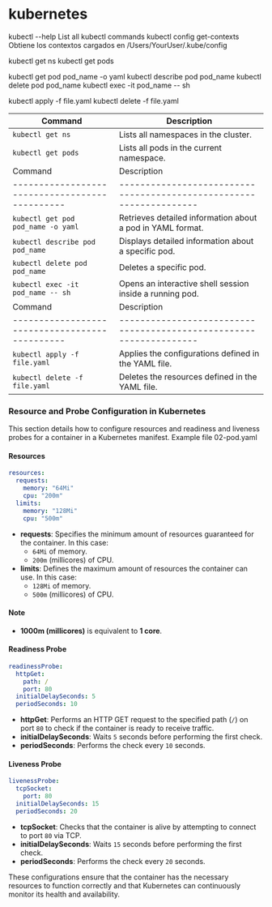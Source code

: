 # kubernetes

kubectl --help                  List all kubectl commands
kubectl config get-contexts     Obtiene los contextos cargados en /Users/YourUser/.kube/config


kubectl get ns
kubectl get pods

kubectl get pod pod_name -o yaml
kubectl describe pod pod_name
kubectl delete pod pod_name
kubectl exec -it pod_name -- sh

kubectl apply -f file.yaml
kubectl delete -f file.yaml

| Command                                      | Description                                                       |
|----------------------------------------------|-------------------------------------------------------------------|
| `kubectl get ns`                             | Lists all namespaces in the cluster.                              |
| `kubectl get pods`                           | Lists all pods in the current namespace.                          |
| Command                                      | Description                                                       |
|----------------------------------------------|-------------------------------------------------------------------|
| `kubectl get pod pod_name -o yaml`           | Retrieves detailed information about a pod in YAML format.        |
| `kubectl describe pod pod_name`              | Displays detailed information about a specific pod.               |
| `kubectl delete pod pod_name`                | Deletes a specific pod.                                           |
| `kubectl exec -it pod_name -- sh`            | Opens an interactive shell session inside a running pod.          |
| Command                                      | Description                                                       |
|----------------------------------------------|-------------------------------------------------------------------|
| `kubectl apply -f file.yaml`                 | Applies the configurations defined in the YAML file.              |
| `kubectl delete -f file.yaml`                | Deletes the resources defined in the YAML file.                   |



### Resource and Probe Configuration in Kubernetes

This section details how to configure resources and readiness and liveness probes for a container in a Kubernetes manifest. Example file 02-pod.yaml

#### Resources

```yaml
resources:
  requests:
    memory: "64Mi"
    cpu: "200m"
  limits:
    memory: "128Mi"
    cpu: "500m"
```

- **requests**: Specifies the minimum amount of resources guaranteed for the container. In this case:
  - `64Mi` of memory.
  - `200m` (millicores) of CPU.
- **limits**: Defines the maximum amount of resources the container can use. In this case:
  - `128Mi` of memory.
  - `500m` (millicores) of CPU.

#### Note

- **1000m (millicores)** is equivalent to **1 core**.

#### Readiness Probe

```yaml
readinessProbe:
  httpGet:
    path: /
    port: 80
  initialDelaySeconds: 5
  periodSeconds: 10
```

- **httpGet**: Performs an HTTP GET request to the specified path (`/`) on port `80` to check if the container is ready to receive traffic.
- **initialDelaySeconds**: Waits `5` seconds before performing the first check.
- **periodSeconds**: Performs the check every `10` seconds.

#### Liveness Probe

```yaml
livenessProbe:
  tcpSocket:
    port: 80
  initialDelaySeconds: 15
  periodSeconds: 20
```

- **tcpSocket**: Checks that the container is alive by attempting to connect to port `80` via TCP.
- **initialDelaySeconds**: Waits `15` seconds before performing the first check.
- **periodSeconds**: Performs the check every `20` seconds.

These configurations ensure that the container has the necessary resources to function correctly and that Kubernetes can continuously monitor its health and availability.


